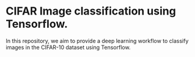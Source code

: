 # CIFAR Image classification using Tensorflow.

In this repository, we aim to provide a deep learning workflow to classify images in the CIFAR-10 dataset using Tensorflow. 